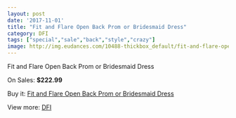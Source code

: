 ```yaml
---
layout: post
date: '2017-11-01'
title: "Fit and Flare Open Back Prom or Bridesmaid Dress"
category: DFI
tags: ["special","sale","back","style","crazy"]
image: http://img.eudances.com/10488-thickbox_default/fit-and-flare-open-back-prom-or-bridesmaid-dress.jpg
---
```

Fit and Flare Open Back Prom or Bridesmaid Dress

On Sales: **$222.99**
<a href="https://www.eudances.com/en/dfi/3409-fit-and-flare-open-back-prom-or-bridesmaid-dress.html"><amp-img layout="responsive" width="600" height="600" src="//img.eudances.com/10488-thickbox_default/fit-and-flare-open-back-prom-or-bridesmaid-dress.jpg" alt="Fit and Flare Open Back Prom or Bridesmaid Dress 0" /></a>
<a href="https://www.eudances.com/en/dfi/3409-fit-and-flare-open-back-prom-or-bridesmaid-dress.html"><amp-img layout="responsive" width="600" height="600" src="//img.eudances.com/10494-thickbox_default/fit-and-flare-open-back-prom-or-bridesmaid-dress.jpg" alt="Fit and Flare Open Back Prom or Bridesmaid Dress 1" /></a>
<a href="https://www.eudances.com/en/dfi/3409-fit-and-flare-open-back-prom-or-bridesmaid-dress.html"><amp-img layout="responsive" width="600" height="600" src="//img.eudances.com/10493-thickbox_default/fit-and-flare-open-back-prom-or-bridesmaid-dress.jpg" alt="Fit and Flare Open Back Prom or Bridesmaid Dress 2" /></a>
<a href="https://www.eudances.com/en/dfi/3409-fit-and-flare-open-back-prom-or-bridesmaid-dress.html"><amp-img layout="responsive" width="600" height="600" src="//img.eudances.com/10492-thickbox_default/fit-and-flare-open-back-prom-or-bridesmaid-dress.jpg" alt="Fit and Flare Open Back Prom or Bridesmaid Dress 3" /></a>
<a href="https://www.eudances.com/en/dfi/3409-fit-and-flare-open-back-prom-or-bridesmaid-dress.html"><amp-img layout="responsive" width="600" height="600" src="//img.eudances.com/10491-thickbox_default/fit-and-flare-open-back-prom-or-bridesmaid-dress.jpg" alt="Fit and Flare Open Back Prom or Bridesmaid Dress 4" /></a>
<a href="https://www.eudances.com/en/dfi/3409-fit-and-flare-open-back-prom-or-bridesmaid-dress.html"><amp-img layout="responsive" width="600" height="600" src="//img.eudances.com/10490-thickbox_default/fit-and-flare-open-back-prom-or-bridesmaid-dress.jpg" alt="Fit and Flare Open Back Prom or Bridesmaid Dress 5" /></a>
<a href="https://www.eudances.com/en/dfi/3409-fit-and-flare-open-back-prom-or-bridesmaid-dress.html"><amp-img layout="responsive" width="600" height="600" src="//img.eudances.com/10489-thickbox_default/fit-and-flare-open-back-prom-or-bridesmaid-dress.jpg" alt="Fit and Flare Open Back Prom or Bridesmaid Dress 6" /></a>

Buy it: [Fit and Flare Open Back Prom or Bridesmaid Dress](https://www.eudances.com/en/dfi/3409-fit-and-flare-open-back-prom-or-bridesmaid-dress.html "Fit and Flare Open Back Prom or Bridesmaid Dress")

View more: [DFI](https://www.eudances.com/en/61-DFI "DFI")